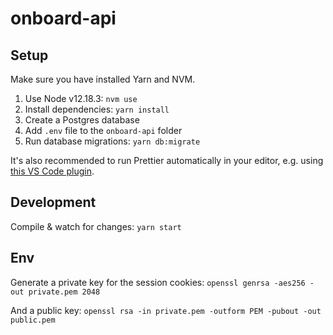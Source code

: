 # onboard-api

## Setup
Make sure you have installed Yarn and NVM.

1. Use Node v12.18.3: `nvm use` 
2. Install dependencies: `yarn install`
3. Create a Postgres database
4. Add `.env` file to the `onboard-api` folder
5. Run database migrations: `yarn db:migrate`

It's also recommended to run Prettier automatically in your editor, e.g. using [this VS Code plugin](https://marketplace.visualstudio.com/items?itemName=esbenp.prettier-vscode).

## Development

Compile & watch for changes: `yarn start`

## Env

Generate a private key for the session cookies:
`openssl genrsa -aes256 -out private.pem 2048`

And a public key:
`openssl rsa -in private.pem -outform PEM -pubout -out public.pem`